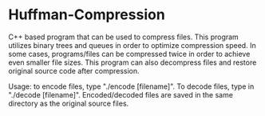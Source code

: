 # Huffman-Compression
C++ based program that can be used to compress files. This program utilizes binary trees and queues in order to optimize compression speed. 
In some cases, programs/files can be compressed twice in order to achieve even smaller file sizes. This program can also decompress files
and restore original source code after compression. 


Usage:
to encode files, type "./encode [filename]". To decode files, type in "./decode [filename]". Encoded/decoded files are saved in the same directory 
as the original source files.
